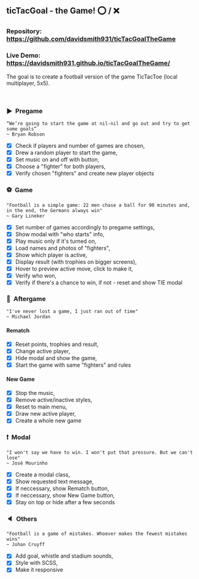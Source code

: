## ticTacGoal - the Game! ⭕️ / ❌

### Repository: https://github.com/davidsmith931/ticTacGoalTheGame
### Live Demo: https://davidsmith931.github.io/ticTacGoalTheGame/

The goal is to create a football version of the game TicTacToe (local multiplayer, 5x5).

&nbsp;

### ▶︎ &nbsp;Pregame
    “We’re going to start the game at nil-nil and go out and try to get some goals” 
    ~ Bryan Robson
    
- [X] Check if players and number of games are chosen,
- [X] Drew a random player to start the game,
- [X] Set music on and off with button,
- [X] Choose a "fighter" for both players,
- [X] Verify chosen "fighters" and create new player objects

### ⚽️ &nbsp;Game
    "Football is a simple game: 22 men chase a ball for 90 minutes and,
    in the end, the Germans always win"
    ~ Gary Lineker

- [X] Set number of games accordingly to pregame settings,
- [X] Show modal with "who starts" info,
- [X] Play music only if it's turned on,
- [X] Load names and photos of "fighters",
- [X] Show which player is active,
- [X] Display result (with trophies on bigger screens),
- [X] Hover to preview active move, click to make it,
- [X] Verify who won,
- [X] Verify if there's a chance to win, if not - reset and show TIE modal

### 🏁 &nbsp;Aftergame
    "I've never lost a game, I just ran out of time"
    ~ Michael Jordan

#### Rematch
- [X] Reset points, trophies and result,
- [X] Change active player,
- [X] Hide modal and show the game,
- [X] Start the game with same "fighters" and rules

#### New Game
- [X] Stop the music,
- [X] Remove active/inactive styles,
- [X] Reset to main menu,
- [X] Draw new active player,
- [X] Create a whole new game

### ❗️ &nbsp;Modal
    "I won't say we have to win. I won't put that pressure. But we can't lose"
    ~ José Mourinho

- [X] Create a modal class,
- [X] Show requested text message,
- [X] If neccessary, show Rematch button,
- [X] If neccessary, show New Game button,
- [X] Stay on top or hide after a few seconds

### 🔈 &nbsp;Others
    "Football is a game of mistakes. Whoever makes the fewest mistakes wins"
    ~ Johan Cruyff

- [X] Add goal, whistle and stadium sounds,
- [X] Style with SCSS,
- [X] Make it responsive

